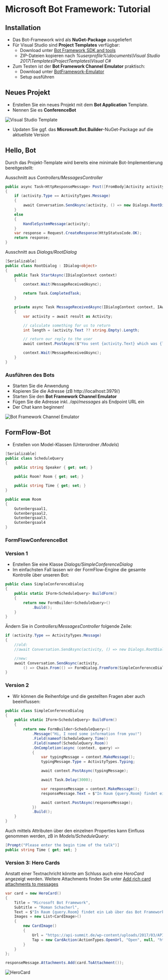 # Microsoft Bot Framework: Tutorial

## Installation
* Das Bot-Framework wird als **NuGet-Package** ausgeliefert
* Für Visual Studio sind **Project Templates** verfügbar:
  * Download unter [Bot Framework SDK and tools](https://docs.microsoft.com/en-us/bot-framework/resources-tools-downloads)
  * ZIP-Dateien kopieren nach _%userprofile%\documents\Visual Studio 2017\Templates\ProjectTemplates\Visual C#_
* Zum Testen ist der **Bot Framework Channel Emulator** praktisch:
  * Download unter [BotFramework-Emulator](https://github.com/Microsoft/BotFramework-Emulator/releases)
  * Setup ausführen

## Neues Projekt
* Erstellen Sie ein neues Projekt mit dem **Bot Application** Template.
* Nennen Sie es **ConferenceBot**

![Visual Studio Template](images/visualstudio-template.png)

* Updaten Sie ggf. das **Microsoft.Bot.Builder**-NuGet-Package auf die aktuellste Version

## Hello, Bot
Durch das Projekt-Template wird bereits eine minimale Bot-Implementierung bereitgestellt:

Ausschnitt aus *Controllers/MessagesController*
```cs
public async Task<HttpResponseMessage> Post([FromBody]Activity activity)
{
    if (activity.Type == ActivityTypes.Message)
    {
        await Conversation.SendAsync(activity, () => new Dialogs.RootDialog());
    }
    else
    {
        HandleSystemMessage(activity);
    }
    var response = Request.CreateResponse(HttpStatusCode.OK);
    return response;
}
```

Ausschnitt aus *Dialogs/RootDialog*
```cs
[Serializable]
public class RootDialog : IDialog<object>
{
    public Task StartAsync(IDialogContext context)
    {
        context.Wait(MessageReceivedAsync);

        return Task.CompletedTask;
    }

    private async Task MessageReceivedAsync(IDialogContext context, IAwaitable<object> result)
    {
        var activity = await result as Activity;

        // calculate something for us to return
        int length = (activity.Text ?? string.Empty).Length;

        // return our reply to the user
        await context.PostAsync($"You sent {activity.Text} which was {length} characters");

        context.Wait(MessageReceivedAsync);
    }
}
```

### Ausführen des Bots
* Starten Sie die Anwendung
* Kopieren Sie die Adresse (zB http://localhost:3979/)
* Starten Sie den **Bot Framework Channel Emulator**
* Fügen Sie die Adresse inkl. */api/messages* als Endpoint URL ein
* Der Chat kann beginnen!

![Bot Framework Channel Emulator](images/botframeworkchannelemulator.png)

## FormFlow-Bot
* Erstellen von Model-Klassen (Unterordner */Models*)
```cs
[Serializable]
public class ScheduleQuery
{
    public string Speaker { get; set; }

    public Room? Room { get; set; }

    public string Time { get; set; }
}

public enum Room
{
    Gutenbergsaal1,
    Gutenbergsaal2,
    Gutenbergsaal3,
    Gutenbergsaal4
}
```

### FormFlowConferenceBot

### Version 1
* Erstellen Sie eine Klasse *Dialogs/SimpleConferenceDialog*
* Im einfachsten Fall lassen wir der FormFlow-Engine die gesamte Kontrolle über unseren Bot:

```cs
public class SimpleConferenceDialog
{
    public static IForm<ScheduleQuery> BuildForm()
    {
        return new FormBuilder<ScheduleQuery>()
            .Build();
    }
}
```

Ändern Sie in *Controllers/MessagesController* folgende Zeile:

```cs
if (activity.Type == ActivityTypes.Message)
{
    //old:
    //await Conversation.SendAsync(activity, () => new Dialogs.RootDialog());

    //new:
    await Conversation.SendAsync(activity,
        () => Chain.From(() => FormDialog.FromForm(SimpleConferenceDialog.BuildForm)));
}

```

### Version 2
* Wir können die Reihenfolge und die gestellten Fragen aber auch beeinflussen:

```cs
public class SimpleConferenceDialog
{
    public static IForm<ScheduleQuery> BuildForm()
    {
        return new FormBuilder<ScheduleQuery>()
            .Message("Hi, I need some information from you!")
            .Field(nameof(ScheduleQuery.Time))
            .Field(nameof(ScheduleQuery.Room))
            .OnCompletion(async (context, query) =>
            {
                var typingMessage = context.MakeMessage();
                typingMessage.Type = ActivityTypes.Typing;

                await context.PostAsync(typingMessage);

                await Task.Delay(3000);

                var responseMessage = context.MakeMessage();
                responseMessage.Text = $"In Raum {query.Room} findet ein Lab über das Bot Framework statt.";

                await context.PostAsync(responseMessage);
            })
            .Build();
    }
}
```

Auch mittels Attributen über den einzelnen Properties kann Einfluss genommen werden, zB in *Models/ScheduleQuery*:
```cs
[Prompt("Please enter the begin time of the talk")]
public string Time { get; set; }
```
### Version 3: Hero Cards
Anstatt einer Textnachricht könnte am Schluss auch eine *HeroCard* angezeigt werden. Weitere Attachments finden Sie unter [Add rich card attachments to messages](https://docs.microsoft.com/en-us/bot-framework/dotnet/bot-builder-dotnet-add-rich-card-attachments)

```cs
var card = new HeroCard()
{
    Title = "Microsoft Bot Framework",
    Subtitle = "Roman Schacherl",
    Text = $"In Raum {query.Room} findet ein Lab über das Bot Framework statt.",
    Images = new List<CardImage>()
    {
        new CardImage()
        {
            Url = "https://api-summit.de/wp-content/uploads/2017/03/API_Summit-3914.jpg",
            Tap = new CardAction(ActionTypes.OpenUrl, "Open", null, "https://www.api-summit.de")
        }
    }
};

responseMessage.Attachments.Add(card.ToAttachment());
```

![HeroCard](images/herocard.png)

